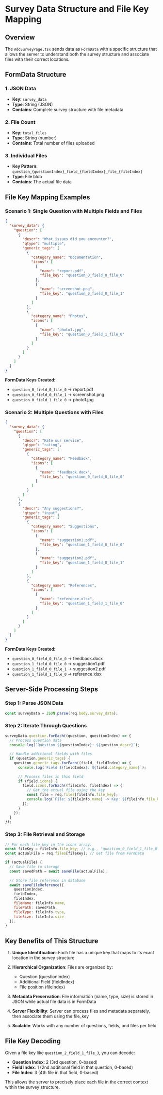 # Survey Data Structure and File Key Mapping

## Overview
The `AddSurveyPage.tsx` sends data as `FormData` with a specific structure that allows the server to understand both the survey structure and associate files with their correct locations.

## FormData Structure

### 1. JSON Data
- **Key**: `survey_data`
- **Type**: String (JSON)
- **Contains**: Complete survey structure with file metadata

### 2. File Count
- **Key**: `total_files`  
- **Type**: String (number)
- **Contains**: Total number of files uploaded

### 3. Individual Files
- **Key Pattern**: `question_{questionIndex}_field_{fieldIndex}_file_{fileIndex}`
- **Type**: File blob
- **Contains**: The actual file data

## File Key Mapping Examples

### Scenario 1: Single Question with Multiple Fields and Files

```json
{
  "survey_data": {
    "question": [
      {
        "descr": "What issues did you encounter?",
        "qtype": "multiple",
        "generic_tags": [
          {
            "category_name": "Documentation",
            "icons": [
              {
                "name": "report.pdf",
                "file_key": "question_0_field_0_file_0"
              },
              {
                "name": "screenshot.png", 
                "file_key": "question_0_field_0_file_1"
              }
            ]
          },
          {
            "category_name": "Photos",
            "icons": [
              {
                "name": "photo1.jpg",
                "file_key": "question_0_field_1_file_0"
              }
            ]
          }
        ]
      }
    ]
  }
}
```

**FormData Keys Created:**
- `question_0_field_0_file_0` → report.pdf
- `question_0_field_0_file_1` → screenshot.png  
- `question_0_field_1_file_0` → photo1.jpg

### Scenario 2: Multiple Questions with Files

```json
{
  "survey_data": {
    "question": [
      {
        "descr": "Rate our service",
        "qtype": "rating",
        "generic_tags": [
          {
            "category_name": "Feedback",
            "icons": [
              {
                "name": "feedback.docx",
                "file_key": "question_0_field_0_file_0"
              }
            ]
          }
        ]
      },
      {
        "descr": "Any suggestions?",
        "qtype": "input",
        "generic_tags": [
          {
            "category_name": "Suggestions", 
            "icons": [
              {
                "name": "suggestion1.pdf",
                "file_key": "question_1_field_0_file_0"
              },
              {
                "name": "suggestion2.pdf", 
                "file_key": "question_1_field_0_file_1"
              }
            ]
          },
          {
            "category_name": "References",
            "icons": [
              {
                "name": "reference.xlsx",
                "file_key": "question_1_field_1_file_0"
              }
            ]
          }
        ]
      }
    ]
  }
}
```

**FormData Keys Created:**
- `question_0_field_0_file_0` → feedback.docx
- `question_1_field_0_file_0` → suggestion1.pdf
- `question_1_field_0_file_1` → suggestion2.pdf
- `question_1_field_1_file_0` → reference.xlsx

## Server-Side Processing Steps

### Step 1: Parse JSON Data
```javascript
const surveyData = JSON.parse(req.body.survey_data);
```

### Step 2: Iterate Through Questions
```javascript
surveyData.question.forEach((question, questionIndex) => {
  // Process question data
  console.log(`Question ${questionIndex}: ${question.descr}`);
  
  // Handle additional fields with files
  if (question.generic_tags) {
    question.generic_tags.forEach((field, fieldIndex) => {
      console.log(`Field ${fieldIndex}: ${field.category_name}`);
      
      // Process files in this field
      if (field.icons) {
        field.icons.forEach((fileInfo, fileIndex) => {
          // Get the actual file using the key
          const file = req.files[fileInfo.file_key];
          console.log(`File: ${fileInfo.name} -> Key: ${fileInfo.file_key}`);
        });
      }
    });
  }
});
```

### Step 3: File Retrieval and Storage
```javascript
// For each file_key in the icons array:
const fileKey = fileInfo.file_key; // e.g., "question_0_field_1_file_0"
const actualFile = req.files[fileKey]; // Get file from FormData

if (actualFile) {
  // Save file to storage
  const savedPath = await saveFile(actualFile);
  
  // Store file reference in database
  await saveFileReference({
    questionIndex,
    fieldIndex, 
    fileIndex,
    fileName: fileInfo.name,
    filePath: savedPath,
    fileType: fileInfo.type,
    fileSize: fileInfo.size
  });
}
```

## Key Benefits of This Structure

1. **Unique Identification**: Each file has a unique key that maps to its exact location in the survey structure

2. **Hierarchical Organization**: Files are organized by:
   - Question (questionIndex)
   - Additional Field (fieldIndex) 
   - File position (fileIndex)

3. **Metadata Preservation**: File information (name, type, size) is stored in JSON while actual file data is in FormData

4. **Server Flexibility**: Server can process files and metadata separately, then associate them using the file_key

5. **Scalable**: Works with any number of questions, fields, and files per field

## File Key Decoding

Given a file key like `question_2_field_1_file_3`, you can decode:
- **Question Index**: 2 (3rd question, 0-based)
- **Field Index**: 1 (2nd additional field in that question, 0-based)  
- **File Index**: 3 (4th file in that field, 0-based)

This allows the server to precisely place each file in the correct context within the survey structure.
